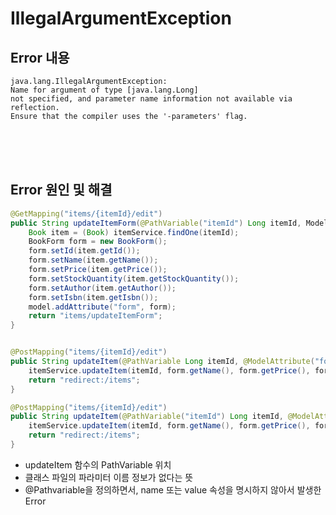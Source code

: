 # IllegalArgumentException

## Error 내용
```
java.lang.IllegalArgumentException: 
Name for argument of type [java.lang.Long] 
not specified, and parameter name information not available via reflection. 
Ensure that the compiler uses the '-parameters' flag.
```

<br>
<br>
<br>

## Error 원인 및 해결
```java
@GetMapping("items/{itemId}/edit")
public String updateItemForm(@PathVariable("itemId") Long itemId, Model model){
    Book item = (Book) itemService.findOne(itemId);
    BookForm form = new BookForm();
    form.setId(item.getId());
    form.setName(item.getName());
    form.setPrice(item.getPrice());
    form.setStockQuantity(item.getStockQuantity());
    form.setAuthor(item.getAuthor());
    form.setIsbn(item.getIsbn());
    model.addAttribute("form", form);
    return "items/updateItemForm";
}


@PostMapping("items/{itemId}/edit")
public String updateItem(@PathVariable Long itemId, @ModelAttribute("form") BookForm form){
    itemService.updateItem(itemId, form.getName(), form.getPrice(), form.getStockQuantity());
    return "redirect:/items";
}
```
```java
@PostMapping("items/{itemId}/edit")
public String updateItem(@PathVariable("itemId") Long itemId, @ModelAttribute("form") BookForm form){
    itemService.updateItem(itemId, form.getName(), form.getPrice(), form.getStockQuantity());
    return "redirect:/items";
}
```
- updateItem 함수의 PathVariable 위치
- 클래스 파일의 파라미터 이름 정보가 없다는 뜻
- @Pathvariable을 정의하면서, name 또는 value 속성을 명시하지 않아서 발생한 Error

<br>
<br>
<br>
